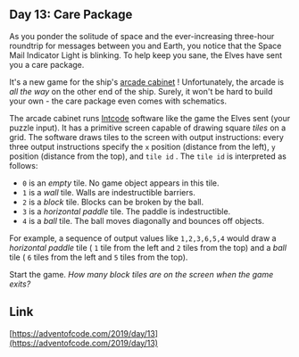 ## Day 13: Care Package

As you ponder the solitude of space and the ever-increasing three-hour roundtrip for messages between you and Earth, you notice that the Space Mail Indicator Light is blinking. To help keep you sane, the Elves have sent you a care package.

It's a new game for the ship's [arcade cabinet](https://en.wikipedia.org/wiki/Arcade_cabinet) ! Unfortunately, the arcade is _all the way_ on the other end of the ship. Surely, it won't be hard to build your own - the care package even comes with schematics.

The arcade cabinet runs [Intcode](9) software like the game the Elves sent (your puzzle input). It has a primitive screen capable of drawing square _tiles_ on a grid. The software draws tiles to the screen with output instructions: every three output instructions specify the `x` position (distance from the left), `y` position (distance from the top), and `tile id` . The `tile id` is interpreted as follows:

- `0` is an _empty_ tile. No game object appears in this tile.
- `1` is a _wall_ tile. Walls are indestructible barriers.
- `2` is a _block_ tile. Blocks can be broken by the ball.
- `3` is a _horizontal paddle_ tile. The paddle is indestructible.
- `4` is a _ball_ tile. The ball moves diagonally and bounces off objects.

For example, a sequence of output values like `1,2,3,6,5,4` would draw a _horizontal paddle_ tile ( `1` tile from the left and `2` tiles from the top) and a _ball_ tile ( `6` tiles from the left and `5` tiles from the top).

Start the game. _How many block tiles are on the screen when the game exits?_

## Link

[https://adventofcode.com/2019/day/13](https://adventofcode.com/2019/day/13)
